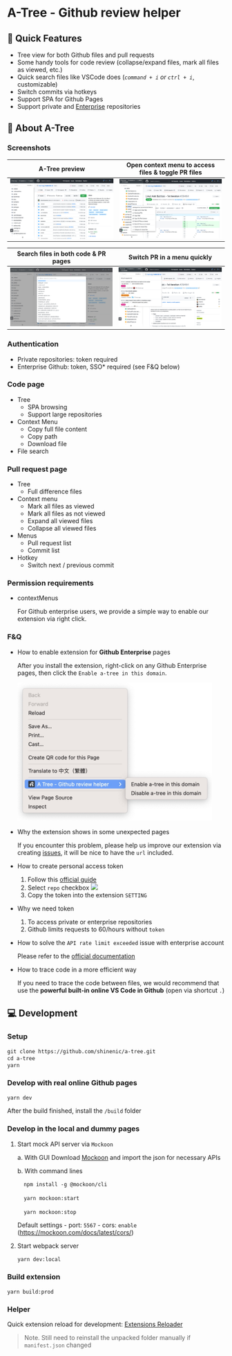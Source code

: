 # A-Tree - Github review helper

## 🚀 Quick Features
- Tree view for both Github files and pull requests
- Some handy tools for code review (collapse/expand files, mark all files as viewed, etc.)
- Quick search files like VSCode does (*`command + i` or `ctrl + i`*, customizable)
- Switch commits via hotkeys
- Support SPA for Github Pages
- Support private and [Enterprise](https://github.com/shinenic/a-tree#fq) repositories

## 📝 About A-Tree

### Screenshots
| A-Tree preview | Open context menu to access files & toggle PR files |
|-------------------------------------------|---------------------------------------------------|
| <img src="docs/screenshots/f-code.jpg" /> | <img src="docs/screenshots/f-context-menu.jpg" /> |

| Search files in both code & PR pages | Switch PR in a menu quickly |
|-------------------------------------------|---------------------------------------------------|
| <img src="docs/screenshots/f-file-search.jpg" /> | <img src="docs/screenshots/f-pull-menu.jpg" /> |     

### Authentication
- Private repositories: token required
- Enterprise Github: token, SSO* required (see F&Q below)

### Code page
- Tree
  + SPA browsing
  + Support large repositories
- Context Menu
  + Copy full file content
  + Copy path
  + Download file
- File search

### Pull request page
- Tree
  + Full difference files
- Context menu
  + Mark all files as viewed
  + Mark all files as not viewed
  + Expand all viewed files
  + Collapse all viewed files
- Menus
  + Pull request list
  + Commit list
- Hotkey
  + Switch next / previous commit


### Permission requirements
- contextMenus

  For Github enterprise users, we provide a simple way to enable our extension via right click.


### F&Q

- How to enable extension for **Github Enterprise** pages

  After you install the extension, right-click on any Github Enterprise pages, then click the `Enable a-tree in this domain`.

  <img src="docs/screenshots/context-menu-enable-guide.jpg" width="450" />
  

- Why the extension shows in some unexpected pages

  If you encounter this problem, please help us improve our extension via creating [issues](https://github.com/shinenic/a-tree/issues/new/choose),
  it will be nice to have the `url` included.

- How to create personal access token
  
  1. Follow this [official guide](https://docs.github.com/en/github/authenticating-to-github/keeping-your-account-and-data-secure/creating-a-personal-access-token)
  2. Select `repo` checkbox
     ![](https://i.imgur.com/T1NqD4u.png)
  3. Copy the token into the extension `SETTING`


- Why we need token
  
  1. To access private or enterprise repositories
  2. Github limits requests to 60/hours without `token`


- How to solve the `API rate limit exceeded` issue with enterprise account

  Please refer to the [official documentation](https://docs.github.com/en/authentication/authenticating-with-saml-single-sign-on)


- How to trace code in a more efficient way
  
  If you need to trace the code between files, we would recommend that use the **powerful built-in online VS Code in Github** (open via shortcut `.`)



## 💻 Development

### Setup
```shell=
git clone https://github.com/shinenic/a-tree.git
cd a-tree
yarn
```

### Develop with real online Github pages
```shell=
yarn dev
```
After the build finished, install the `/build` folder


### Develop in the local and dummy pages
1. Start mock API server via `Mockoon`

    a. With GUI
      Download [Mockoon](https://mockoon.com) and import the json for necessary APIs

    b. With command lines
      ```shell
        npm install -g @mockoon/cli

        yarn mockoon:start

        yarn mockoon:stop
      ```
      Default settings
        - port: `5567`
        - cors: `enable` (https://mockoon.com/docs/latest/cors/)

2. Start webpack server
    ```shell=
    yarn dev:local
    ```


### Build extension
```shell=
yarn build:prod
```

### Helper

Quick extension reload for development: [Extensions Reloader](https://chrome.google.com/webstore/detail/extensions-reloader/fimgfedafeadlieiabdeeaodndnlbhid)
> Note. Still need to reinstall the unpacked folder manually if `manifest.json` changed
